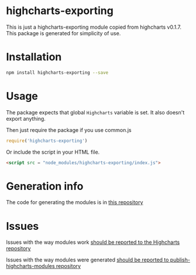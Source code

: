 # highcharts-exporting
This is just a highcharts-exporting module copied from highcharts v0.1.7.
This package is generated for simplicity of use.

# Installation
```bash
npm install highcharts-exporting --save
```
# Usage
The package expects that global `Highcharts` variable is set.
It also doesn't export anything.

Then just require the package if you use common.js
```javascript
require('highcharts-exporting')
```

Or include the script in your HTML file.
```html
<script src = "node_modules/highcharts-exporting/index.js">
```

# Generation info
The code for generating the modules is in [this repository](https://github.com/kirjs/publish-highcharts-modules)

# Issues

Issues with the way modules work [should be reported to the Highcharts repository](https://github.com/highslide-software/highcharts.com/issues)

Issues with the way modules were generated [should be reported to publish-highcharts-modules repository](https://github.com/kirjs/publish-highcharts-modules)


